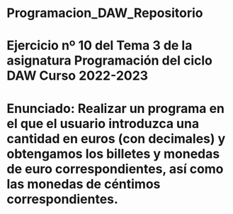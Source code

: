 # Programacion_DAW_Repositorio
# Ejercicio nº 10 del Tema 3 de la asignatura Programación del ciclo DAW Curso 2022-2023
# Enunciado: Realizar un programa en el que el usuario introduzca una cantidad en euros (con decimales) y obtengamos los billetes y monedas de euro correspondientes, así como las monedas de céntimos correspondientes.
